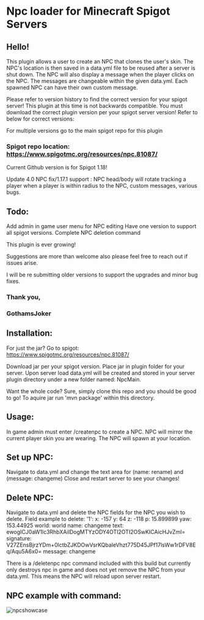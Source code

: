 # Npc loader for Minecraft Spigot Servers

## Hello!

This plugin allows a user to create an NPC that clones the user's skin. The NPC's location is then saved in a data.yml file to be reused after a server is shut down. The NPC will also display a message when the player clicks on the NPC. The messages are changeable within the given data.yml. Each spawned NPC can have their own custom message.

Please refer to version history to find the correct version for your spigot server! This plugin at this time is not backwards compatible. You must download the correct plugin version per your spigot server version! Refer to below for correct versions:

For multiple versions go to the main spigot repo for this plugin

### Spigot repo location: https://www.spigotmc.org/resources/npc.81087/

Current Github version is for Spigot 1.18!

Update 4.0 NPC fix/1.17.1 support : NPC head/body will rotate tracking a player when a player is within radius to the NPC, custom messages, various bugs.


## Todo:
Add admin in game user menu for NPC editing
Have one version to support all spigot versions.
Complete NPC deletion command

This plugin is ever growing!

Suggestions are more than welcome also please feel free to reach out if issues arise.

I will be re submitting older versions to support the upgrades and minor bug fixes.

### Thank you,

### GothamsJoker

## Installation:

For just the jar? Go to spigot: https://www.spigotmc.org/resources/npc.81087/

Download jar per your spigot version.
Place jar in plugin folder for your server.
Upon server load data.yml will be created and stored in your server plugin directory under a new folder named: NpcMain.

Want the whole code? Sure, simply clone this repo and you should be good to go! To aquire jar run 'mvn package' within this directory.

## Usage:
In game admin must enter /createnpc to create a NPC. NPC will mirror the current player skin you are wearing. The NPC will spawn at your location.

## Set up NPC:
Navigate to data.yml and change the text area for (name: rename) and (message: changeme)
Close and restart server to see your changes!

## Delete NPC:
Navigate to data.yml and delete the NPC fields for the NPC you wish to delete.
Field example to delete:
'1':
x: -157
y: 64
z: -118
p: 15.899899
yaw: 153.44925
world: world
name: changeme
text: ewogICJ0aW1lc3RhbXAiIDogMTYzODY4OTI2OTI2OSwKICAicHJvZml=
signature: V27ZEnsBjrzYDm+0lctbZJKDOwVsrKQbaleVhzt775D45JPf17lsWw1rDFV8Eq/Aqu5A6x0=
message: changeme

There is a /deletenpc npc command included with this build but currently only destroys npc in game and does not yet remove the NPC from your data.yml. This means the NPC will reload upon server restart. 

## NPC example with command:
![npcshowcase](https://user-images.githubusercontent.com/66742430/144964825-0edca4cf-b2e7-4cbd-a899-7570363ba75e.png)


